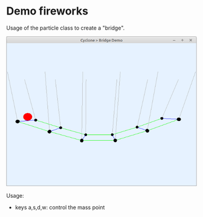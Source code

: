 # Demo fireworks

Usage of the particle class to create a "bridge".

![](preview.png)

Usage:
- keys a,s,d,w: control the mass point


